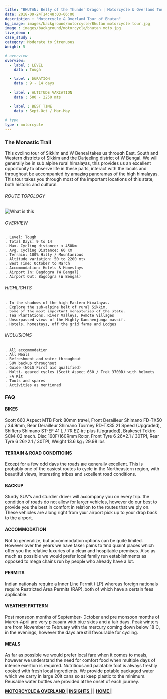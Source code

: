 ```yaml
---
title: "BHUTAN: Belly of the Thunder Dragon | Motorcycle & Overland Tour"
date: 2018-09-24T14:48:03+06:00
description : "Motorcycle & Overland Tour of Bhutan"
bg_image: images/background/motorcycle/Bhutan motorcycle tour.jpg
image : images/background/motorcycle/bhutan moto.jpg
live_demo : 
case_study : 
category: Moderate to Strenuous
Weight: 5

# overview
overview:
  - label : LEVEL
    data : Tough
    
  - label : DURATION
    data : 9 - 14 days
    
  - label : ALTITUDE VARIATION
    data : 500 - 2250 mts
    
  - label : BEST TIME
    data : Sept-Oct / Mar-May

# type
type : motorcycle
---
```


### The Monastic Trail

This cycling tour of Sikkim and W Bengal takes us through East, South and Western districts of Sikkim and the Darjeeling district of W Bengal. We will generally be in sub alpine rural himalayas, this provides us an excellent opportunity to observe life in these parts, interact with the locals and throughout be accompanied by amazing panoramas of the high himalayas. This tour takes you through most of the important locations of this state, both historic and cultural.

###### ROUTE TOPOLOGY

![What is this](/images/background/motorcycle/transbhutanmotottopo.jpg)

###### OVERVIEW
```
. Level: Tough
. Total Days: 9 to 14
. Max. Cycling distance: < 450Km
. Avg. Cycling Distance: 60 Km
. Terrain: 100% Hilly / Mountanious
. Altitude variation: 50 to 2200 mts
. Best Time: October to March
. Accommodation: Hotels & Homestays
. Airport In: Bagdogra (W Bengal)
. Airport Out: Bagdogra (W Bengal) 
```




###### HIGHLIGHTS
```
. In the shadows of the high Eastern Himalayas.
. Explore the sub-alpine belt of rural Sikkim.
. Some of the most important monasteries of the state.
. Tea Plantations, River Valleys, Remote Villages
. Unsurpassed views of the Mighty Kanchenjunga massif.
. Hotels, homestays, off the grid farms and Lodges
```

###### INCLUSIONS
```
. All accommodation
. All Meals
. Refreshment and water throughout
. SUV backup throughout
. Guide (NOLS First aid qualified)
. Multi- geared cycles (Scott Aspect 660 / Trek 3700D) with helmets
. FA Kit
. Tools and spares
. Activities as mentioned
```

### FAQ

#### BIKES

Scott 660 Aspect MTB
Fork 80mm travel, Front Derailleur Shimano FD-TX50 / 34.9mm, Rear Derailleur Shimano Tourney RD-TX35 21 Speed (Upgraded), Shifters Shimano ST-EF 41 L / 7R EZ-ire plus (Upgraded), Brakeset Tektro SCM-02 mech. Disc 160F/160Rmm Rotor, Front Tyre 6 26×2.1 / 30TPI, Rear Tyre 6 26×2.1 / 30TPI, Weight 13.6 kg / 29.98 lbs

#### TERRAIN & ROAD CONDITIOINS

Except for a few odd days the roads are generally excellent. This is probably one of the easiest routes to cycle in the Northeastern region, with beautiful views, interesting tribes and excellent road conditions.

#### BACKUP
Sturdy SUV’s and sturdier driver will accompany you on every trip. the condition of roads do not allow for larger vehicles, however do our best to provide you the best in comfort in relation to the routes that we ply on. These vehicles are along right from your airport pick up to your drop back to the airport.

#### ACCOMMODATION
Not to generalize, but accommodation options can be quite limited. However over the years we have taken pains to find quaint places which offer you the relative luxuries of a clean and hospitable premises. Also as much as possible we would prefer local family run establishments as opposed to mega chains run by people who already have a lot.

#### PERMITS
Indian nationals require a Inner Line Permit (ILP) whereas foreign nationals require Restricted Area Permits (RAP), both of which have a certain fees applicable.

#### WEATHER PATTERN
Post monsoon months of September- October and pre monsoon months of March-April are very pleasant with blue skies and a fair days. Peak winters are from November to February with the mercury coming down below 18 C, in the evenings, however the days are still favourable for cycling.

#### MEALS
As far as possible we would prefer local fare when it comes to meals, however we understand the need for comfort food when multiple days of intense exertion is required. Nutritious and palatable foot is always freshly cooked with fresh local ingredients. We provide potable packaged water which we carry in large 20lt cans so as keep plastic to the minimum. Reusable water bottles are provided at the onset of each journey.

**[MOTORCYCLE & OVERLAND  ](http://localhost:57504/insights/)       |  [INSIGHTS |](http://localhost:57504/insights/) |  [HOME |](http://localhost:57504/insights/)** 